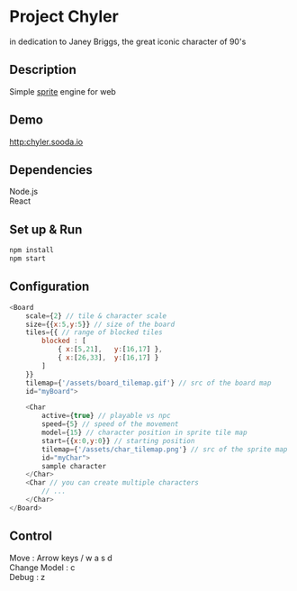 # Project Chyler

in dedication to Janey Briggs, the great iconic character of 90's

## Description
Simple [sprite](https://en.wikipedia.org/wiki/Sprite_(computer_graphics)) engine for web

## Demo
[http:chyler.sooda.io](http:chyler.sooda.io)

## Dependencies
Node.js<br />
React

## Set up & Run
```bash
npm install
npm start
```

## Configuration
```js
<Board 
	scale={2} // tile & character scale 
 	size={{x:5,y:5}} // size of the board
	tiles={{ // range of blocked tiles
		blocked : [
			{ x:[5,21],   y:[16,17] },
			{ x:[26,33],  y:[16,17] }
		]
	}}
 	tilemap={'/assets/board_tilemap.gif'} // src of the board map
 	id="myBoard">

	<Char
		active={true} // playable vs npc
		speed={5} // speed of the movement
		model={15} // character position in sprite tile map
		start={{x:0,y:0}} // starting position
		tilemap={'/assets/char_tilemap.png'} // src of the sprite map
		id="myChar">
		sample character
	</Char>
	<Char // you can create multiple characters
		// ...
	</Char>
</Board>
```

## Control
Move : Arrow keys / w a s d<br />
Change Model : c<br />
Debug : z<br />